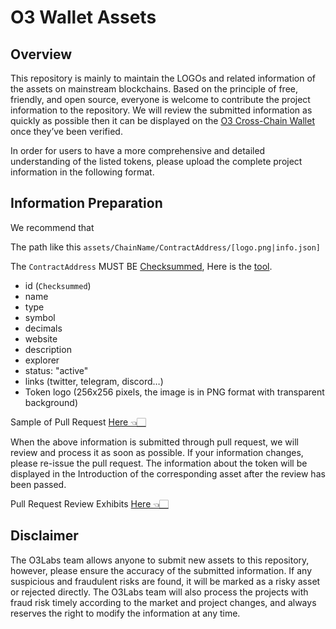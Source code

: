# O3 Wallet Assets

## Overview

This repository is mainly to maintain the LOGOs and related information of the assets on mainstream blockchains. Based on the principle of free, friendly, and open source, everyone is welcome to contribute the project information to the repository. We will review the submitted information as quickly as possible then it can be displayed on the [O3 Cross-Chain Wallet](https://o3.network/#/wallet) once they’ve been verified.

In order for users to have a more comprehensive and detailed understanding of the listed tokens, please upload the complete project information in the following format.

## Information Preparation

We recommend that

The path like this `assets/ChainName/ContractAddress/[logo.png|info.json]`

The `ContractAddress` MUST BE [Checksummed](https://eips.ethereum.org/EIPS/eip-55), Here is the [tool](https://ethsum.netlify.app/).

- id (`Checksummed`)
- name
- type
- symbol
- decimals
- website
- description
- explorer
- status: "active"
- links (twitter, telegram, discord…)
- Token logo (256x256 pixels, the image is in PNG format with transparent background)

Sample of Pull Request [Here 👈🏻](https://github.com/O3Labs/assets/pull/2)

When the above information is submitted through pull request, we will review and process it as soon as possible. If your information changes, please re-issue the pull request. The information about the token will be displayed in the Introduction of the corresponding asset after the review has been passed.

 Pull Request Review Exhibits [Here 👈🏻](https://assets.o3.network/#/token/eth/0xEe9801669C6138E84bD50dEB500827b776777d28?chainId=1&locale=en&utm_source=O3Wallet)

## Disclaimer

The O3Labs team allows anyone to submit new assets to this repository, however, please ensure the accuracy of the submitted information. If any suspicious and fraudulent risks are found, it will be marked as a risky asset or rejected directly. The O3Labs team will also process the projects with fraud risk timely according to the market and project changes, and always reserves the right to modify the information at any time.
